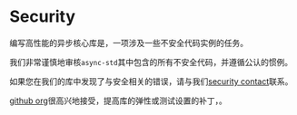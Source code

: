 # Security

编写高性能的异步核心库是，一项涉及一些不安全代码实例的任务。

我们非常谨慎地审核`async-std`其中包含的所有不安全代码，并遵循公认的惯例。

如果您在我们的库中发现了与安全相关的错误，请与我们[security contact][security-policy]联系。

[github org][github]很高兴地接受，提高库的弹性或测试设置的补丁，。

[security-policy]: /security/policy.zh
[github]: https://github.com/async-rs
